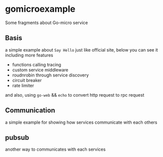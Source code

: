 # gomicroexample

Some fragments about Go-micro service

## Basis

a simple example about `Say Hello` just like official site, below you can see it including more features

- functions calling tracing
- custom service middleware
- roudnrobin through service discovery
- circuit breaker
- rate limiter

and also, using `go-web` && `echo` to convert http request to rpc request

## Communication

a simple example for showing how services communicate with each others

## pubsub

another way to communicates with each services